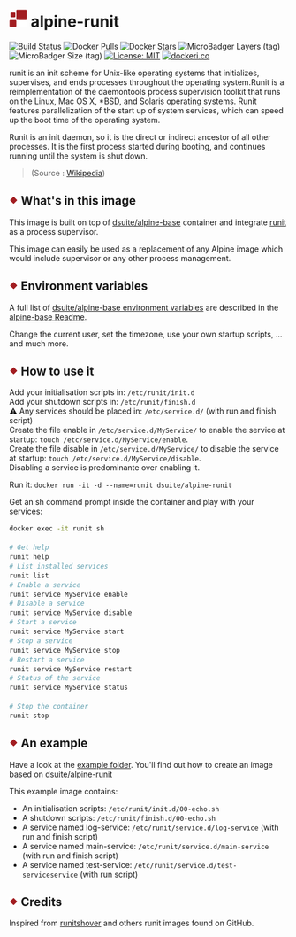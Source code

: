 # ![](https://github.com/docker-suite/artwork/raw/master/logo/png/logo_32.png) alpine-runit
[![Build Status](http://jenkins.hexocube.fr/job/docker-suite/job/alpine-runit/badge/icon?color=green&style=flat-square)](http://jenkins.hexocube.fr/job/docker-suite/job/alpine-runit/)
![Docker Pulls](https://img.shields.io/docker/pulls/dsuite/alpine-runit.svg?style=flat-square)
![Docker Stars](https://img.shields.io/docker/stars/dsuite/alpine-runit.svg?style=flat-square)
![MicroBadger Layers (tag)](https://img.shields.io/microbadger/layers/dsuite/alpine-runit/latest.svg?style=flat-square)
![MicroBadger Size (tag)](https://img.shields.io/microbadger/image-size/dsuite/alpine-runit/latest.svg?style=flat-square)
[![License: MIT](https://img.shields.io/badge/License-MIT-brightgreen.svg?style=flat-square)](https://opensource.org/licenses/MIT)
[![dockeri.co](https://dockeri.co/image/dsuite/alpine-runit)](https://hub.docker.com/r/dsuite/alpine-runit)

runit is an init scheme for Unix-like operating systems that initializes, supervises, and ends processes throughout the operating system.Runit is a reimplementation of the daemontools process supervision toolkit that runs on the Linux, Mac OS X, *BSD, and Solaris operating systems. Runit features parallelization of the start up of system services, which can speed up the boot time of the operating system.

Runit is an init daemon, so it is the direct or indirect ancestor of all other processes. It is the first process started during booting, and continues running until the system is shut down.

> (Source : [Wikipedia](https://en.wikipedia.org/wiki/Runit))


## ![](https://github.com/docker-suite/artwork/raw/master/various/pin/png/pin_16.png) What's in this image

This image is built on top of  [dsuite/alpine-base][alpine-base] container and integrate [runit][runit] as a process supervisor.

This image can easily be used as a replacement of any Alpine image which would include supervisor or any other process management.


## ![](https://github.com/docker-suite/artwork/raw/master/various/pin/png/pin_16.png) Environment variables

A full list of [dsuite/alpine-base environment variables][alpine-base-readme-variables] are described in the [alpine-base Readme][alpine-base-readme].

Change the current user, set the timezone, use your own startup scripts, ...  and much more.


## ![](https://github.com/docker-suite/artwork/raw/master/various/pin/png/pin_16.png) How to use it

Add your initialisation scripts in: `/etc/runit/init.d`  
Add your shutdown scripts in: `/etc/runit/finish.d`  
:warning: Any services should be placed in: `/etc/service.d/` (with run and finish script)  
Create the file enable in `/etc/service.d/MyService/` to enable the service at startup: `touch /etc/service.d/MyService/enable`.  
Create the file disable in `/etc/service.d/MyService/` to disable the service at startup: `touch /etc/service.d/MyService/disable`.  
Disabling a service is predominante over enabling it.

Run it: `docker run -it -d --name=runit dsuite/alpine-runit`

Get an sh command prompt inside the container and play with your services:

```bash
docker exec -it runit sh

# Get help
runit help
# List installed services
runit list
# Enable a service
runit service MyService enable
# Disable a service
runit service MyService disable
# Start a service
runit service MyService start
# Stop a service
runit service MyService stop
# Restart a service
runit service MyService restart
# Status of the service
runit service MyService status

# Stop the container
runit stop
```


## ![](https://github.com/docker-suite/artwork/raw/master/various/pin/png/pin_16.png) An example

Have a look at the [example folder](https://github.com/docker-suite/alpine-runit/tree/master/.example). You'll find out how to create an image based on [dsuite/alpine-runit][alpine-runit]

This example image contains:
- An initialisation scripts: `/etc/runit/init.d/00-echo.sh`  
- A shutdown scripts: `/etc/runit/finish.d/00-echo.sh`  
- A service named log-service:  `/etc/runit/service.d/log-service` (with run and finish script)
- A service named main-service:  `/etc/runit/service.d/main-service` (with run and finish script) 
- A service named test-service:  `/etc/runit/service.d/test-serviceservice` (with run script)  


## ![](https://github.com/docker-suite/artwork/raw/master/various/pin/png/pin_16.png) Credits
Inspired from [runitshover](https://github.com/HowardMei/runitshover) and others runit images found on GitHub.

[alpine]: http://alpinelinux.org/
[runit]: http://smarden.org/runit/
[alpine-base]: https://github.com/docker-suite/alpine-base/
[alpine-base-readme]: https://github.com/docker-suite/alpine-base/blob/master/Readme.md/
[alpine-base-readme-variables]: https://github.com/docker-suite/alpine-base/blob/master/Readme.md#-environment-variables
[alpine-runit]: https://github.com/docker-suite/alpine-runit/
